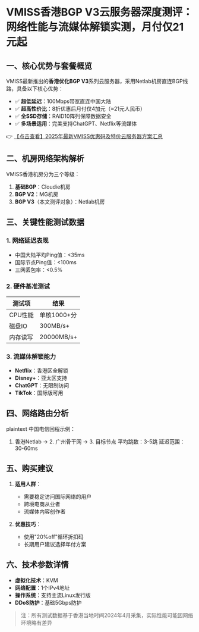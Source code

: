 # VMISS香港BGP V3云服务器深度测评：网络性能与流媒体解锁实测，月付仅21元起

## 一、核心优势与套餐概览

VMISS最新推出的**香港优化BGP V3**系列云服务器，采用Netlab机房直连BGP线路，具备以下核心优势：

- ✅ **超低延迟**：100Mbps带宽直连中国大陆
- ✅ **超高性价比**：8折优惠后月付仅4加元（≈21元人民币）
- ✅ **全SSD存储**：RAID10阵列保障数据安全
- ✅ **多场景适用**：完美支持ChatGPT、Netflix等流媒体

👉 [【点击查看】2025年最新VMISS优惠码及特价云服务器方案汇总](https://bit.ly/Vmiss)

## 二、机房网络架构解析

VMISS香港机房分为三个等级：
1. **基础BGP**：Cloudie机房
2. **BGP V2**：MG机房
3. **BGP V3**（本文测评对象）：Netlab机房

## 三、关键性能测试数据

### 1. 网络延迟表现
- 中国大陆平均Ping值：<35ms
- 国际节点Ping值：<100ms
- 三网丢包率：<0.5%

### 2. 硬件基准测试
| 测试项       | 结果              |
|--------------|-------------------|
| CPU性能      | 单核1000+分       |
| 磁盘IO       | 300MB/s+          |
| 内存读写     | 20000MB/s+        |

### 3. 流媒体解锁能力
- **Netflix**：香港区全解锁
- **Disney+**：亚太区支持
- **ChatGPT**：无限制访问
- **TikTok**：国际版可用

## 四、网络路由分析

plaintext
中国电信回程示例：
1. 香港Netlab → 2. 广州骨干网 → 3. 目标节点
平均跳数：3-5跳
延迟范围：30-60ms

## 五、购买建议

1. **适用人群**：
   - 需要稳定访问国际网络的用户
   - 跨境电商从业者
   - 流媒体内容创作者

2. **优惠技巧**：
   - 使用"20%off"循环折扣码
   - 长期用户建议选择年付方案

## 六、技术参数详情

- **虚拟化技术**：KVM
- **网络配置**：1个IPv4地址
- **操作系统**：支持主流Linux发行版
- **DDoS防护**：基础5Gbps防护

> 注：所有测试数据基于香港当地时间2024年4月采集，实际性能可能因网络环境略有差异